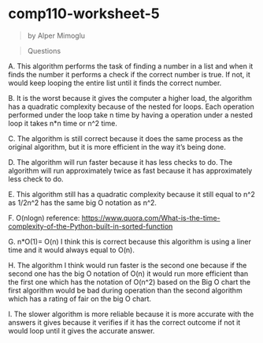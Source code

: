 comp110-worksheet-5
===================

>   by Alper Mimoglu

>   Questions

A.  This algorithm performs the task of finding a number in a list and when it
    finds the number it performs a check if the correct number is true. If not,
    it would keep looping the entire list until it finds the correct number.

B.  It is the worst because it gives the computer a higher load, the algorithm
    has a quadratic complexity because of the nested for loops. Each operation
    performed under the loop take n time by having a operation under a nested
    loop it takes n\*n time or n\^2 time.

C.  The algorithm is still correct because it does the same process as the
    original algorithm, but it is more efficient in the way it’s being done.

D.  The algorithm will run faster because it has less checks to do. The
    algorithm will run approximately twice as fast because it has approximately
    less check to do.

E.  This algorithm still has a quadratic complexity because it still equal to
    n\^2 as 1/2n\^2 has the same big O notation as n\^2.

F.  O(nlogn) reference:
    https://www.quora.com/What-is-the-time-complexity-of-the-Python-built-in-sorted-function

G.  n\*O(1)= O(n) I think this is correct because this algorithm is using a
    liner time and it would always equal to O(n).

H.  The algorithm I think would run faster is the second one because if the
    second one has the big O notation of O(n) it would run more efficient than
    the first one which has the notation of O(n\^2) based on the Big O chart the
    first algorithm would be bad during operation than the second algorithm
    which has a rating of fair on the big O chart.

I.  The slower algorithm is more reliable because it is more accurate with the
    answers it gives because it verifies if it has the correct outcome if not it
    would loop until it gives the accurate answer.
